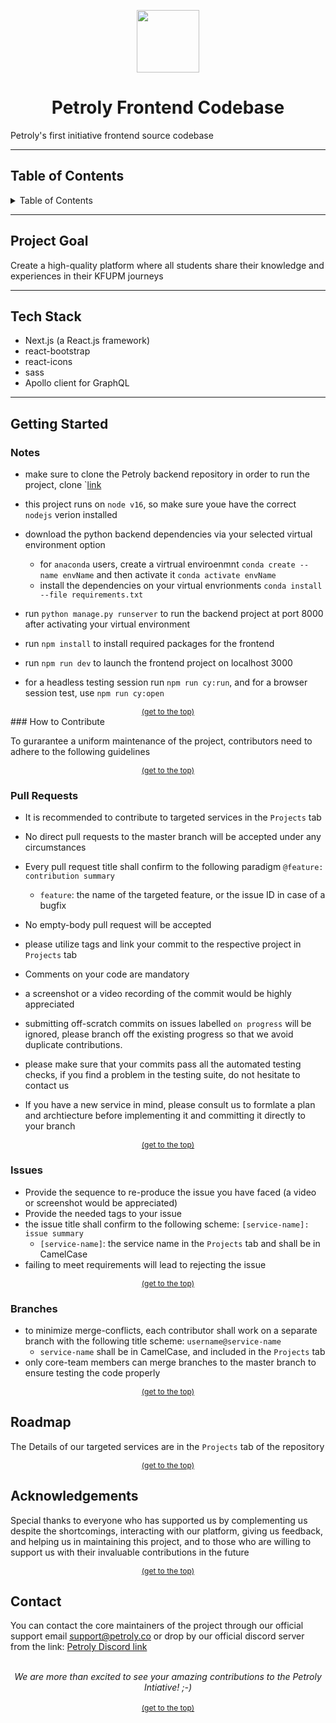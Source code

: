 <p  align="center">
<img  width="100" height="100" src="https://i.postimg.cc/L6NPJzgv/new-favicon.png">
</p>

<h1 align="center" > Petroly Frontend Codebase</h1>

Petroly's first initiative frontend source codebase

---

## Table of Contents

<details>
<summary>Table of Contents</summary>
<ol>
<li>
<a href="#Project-Goal">Project Goal</a>
</li>
<li>
<a href="#Tech-Stack">Tech Stack</a>
</li>
<li>
<a href="#Getting-Started">Getting Started</a>
</li>
  <li>
<details>
<summary><a href="#How-to-contribute">How to contribute?</a></summary>
<ul>
<li>
<a href="#Pull-Requests">Pull Requests</a>
</li>
<li>
<a href="#Issues">Opening Issues</a>
</li>
<li>
<a href="#Branches">Branches</a>
</li>
</ul>
</details>
  </li>
<li>
<a href="#Roadmap">Roadmap</a>
</li>
<li>
<a href="#Acknowledgement">Acknowledgements</a>
</li>
<li>
<a href="#Contact">Contact</a>
</li>
</ol>
</details>

---

## Project Goal

Create a high-quality platform where all students share their knowledge and experiences in their KFUPM journeys

---

## Tech Stack

- Next.js (a React.js framework)
- react-bootstrap
- react-icons
- sass
- Apollo client for GraphQL

---

## Getting Started

### Notes

- make sure to clone the Petroly backend repository in order to run the project, clone `<a href="https://github.com/petroly-initiative/petroly-django">link</a>
- this project runs on `node v16`, so make sure youe have the correct `nodejs` verion installed

- download the python backend dependencies via your selected virtual environment option
  - for `anaconda` users, create a virtrual enviroenmnt `conda create --name envName` and then activate it `conda activate envName`
  - install the dependencies on your virtual envrionments `conda install --file requirements.txt`
- run `python manage.py runserver` to run the backend project at port 8000 after activating your virtual environment
- run `npm install` to install required packages for the frontend
- run `npm run dev` to launch the frontend project on localhost 3000
- for a headless testing session run `npm run cy:run`, and for a browser session test, use `npm run cy:open`
<div style="font-size: 12px;" align="center"><a href="#Table-of-Contents" >(get to the top)</a></div>
### How to Contribute

To gurarantee a uniform maintenance of the project, contributors need to adhere to the following guidelines
<div style="font-size: 12px;" align="center"><a href="#Table-of-Contents" >(get to the top)</a></div>

### Pull Requests

- It is recommended to contribute to targeted services in the `Projects` tab
- No direct pull requests to the master branch will be accepted under any circumstances
- Every pull request title shall confirm to the following paradigm `@feature: contribution summary`
  - `feature`: the name of the targeted feature, or the issue ID in case of a bugfix
- No empty-body pull request will be accepted
- please utilize tags and link your commit to the respective project in `Projects` tab
- Comments on your code are mandatory
- a screenshot or a video recording of the commit would be highly appreciated
- submitting off-scratch commits on issues labelled `on progress` will be ignored, please branch off the existing progress so that we avoid duplicate contributions.

- please make sure that your commits pass all the automated testing checks, if you find a problem in the testing suite, do not hesitate to contact us

- If you have a new service in mind, please consult us to formlate a plan and archtiecture before implementing it and committing it directly to your branch
<div style="font-size: 12px;" align="center"><a href="#Table-of-Contents" >(get to the top)</a></div>

### Issues

- Provide the sequence to re-produce the issue you have faced (a video or screenshot would be appreciated)
- Provide the needed tags to your issue
- the issue title shall confirm to the following scheme: `[service-name]: issue summary`
  - `[service-name]`: the service name in the `Projects` tab and shall be in CamelCase
- failing to meet requirements will lead to rejecting the issue
<div style="font-size: 12px;" align="center"><a href="#Table-of-Contents" >(get to the top)</a></div>

### Branches

- to minimize merge-conflicts, each contributor shall work on a separate branch with the following title scheme: `username@service-name`
  - `service-name` shall be in CamelCase, and included in the `Projects` tab
- only core-team members can merge branches to the master branch to ensure testing the code properly
<div style="font-size: 12px;" align="center"><a href="#Table-of-Contents" >(get to the top)</a></div>

## Roadmap

The Details of our targeted services are in the `Projects` tab of the repository

<div style="font-size: 12px;" align="center"><a href="#Table-of-Contents" >(get to the top)</a></div>

## Acknowledgements

Special thanks to everyone who has supported us by complementing us despite the shortcomings, interacting with our platform, giving us feedback, and helping us in maintaining this project, and to those who are willing to support us with their invaluable contributions in the future

<div style="font-size: 12px;" align="center"><a href="#Table-of-Contents" >(get to the top)</a></div>

## Contact

You can contact the core maintainers of the project through our official support email support@petroly.co or drop by our official discord server from the link:
<a href="https://discord.gg/XWSTFmprHU">Petroly Discord link</a>

<br />
<div align="center"><i>We are more than excited to see your amazing contributions to the Petroly Intiative! ;-)</i></div>
<br/>
<div style="font-size: 12px;" align="center"><a href="#Table-of-Contents" >(get to the top)</a></div>
